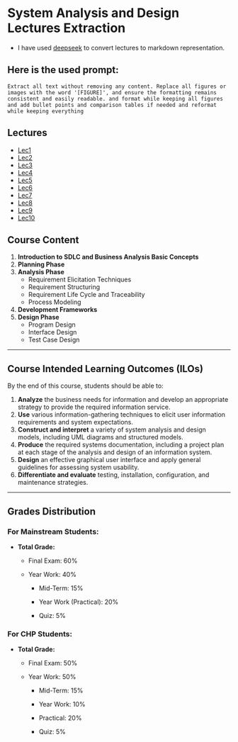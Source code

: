 # System Analysis and Design Lectures Extraction

- I have used [deepseek](https://www.deepseek.com/) to convert lectures to markdown representation.

## Here is the used prompt:

```
Extract all text without removing any content. Replace all figures or images with the word '[FIGURE]', and ensure the formatting remains consistent and easily readable. and format while keeping all figures and add bullet points and comparison tables if needed and reformat while keeping everything

```

## Lectures 

- [Lec1](Lec1/Lec1.md)
- [Lec2](Lec2/Lec2.md)
- [Lec3](Lec3/Lec3.md)
- [Lec4](Lec4/Lec4.md)
- [Lec5](Lec5/Lec5.md)
- [Lec6](Lec6/Lec6.md)
- [Lec7](Lec7/Lec7.md)
- [Lec8](Lec8/Lec8.md)
- [Lec9](Lec9/Lec9.md)
- [Lec10](Lec10/Lec10.md)
## Course Content

1. **Introduction to SDLC and Business Analysis Basic Concepts**
2. **Planning Phase**
3. **Analysis Phase**
    - Requirement Elicitation Techniques
    - Requirement Structuring
    - Requirement Life Cycle and Traceability
    - Process Modeling
4. **Development Frameworks**
5. **Design Phase**
    - Program Design
    - Interface Design
    - Test Case Design

---
## Course Intended Learning Outcomes (ILOs)

By the end of this course, students should be able to:

1. **Analyze** the business needs for information and develop an appropriate strategy to provide the required information service.
2. **Use** various information-gathering techniques to elicit user information requirements and system expectations.
3. **Construct and interpret** a variety of system analysis and design models, including UML diagrams and structured models.
4. **Produce** the required systems documentation, including a project plan at each stage of the analysis and design of an information system.
5. **Design** an effective graphical user interface and apply general guidelines for assessing system usability.
6. **Differentiate and evaluate** testing, installation, configuration, and maintenance strategies.

---

## Grades Distribution

### For Mainstream Students:

- **Total Grade:**
    
    - Final Exam: 60%
        
    - Year Work: 40%
        
        - Mid-Term: 15%
            
        - Year Work (Practical): 20%
            
        - Quiz: 5%
            

### For CHP Students:

- **Total Grade:**
    
    - Final Exam: 50%
        
    - Year Work: 50%
        
        - Mid-Term: 15%
            
        - Year Work: 10%
            
        - Practical: 20%
            
        - Quiz: 5%
